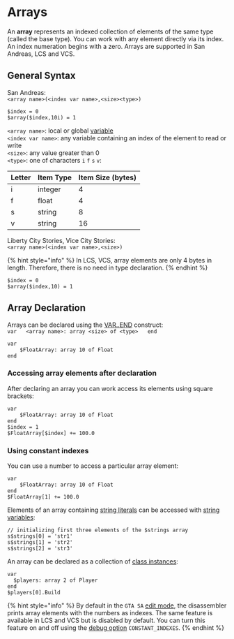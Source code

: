 # Arrays

An **array** represents an indexed collection of elements of the same type \(called the base type\). You can work with any element directly via its index. An index numeration begins with a zero. Arrays are supported in San Andreas, LCS and VCS.

## General Syntax

San Andreas:  
`<array name>(<index var name>,<size><type>)`

```text
$index = 0
$array($index,10i) = 1
```

`<array name>`: local or global [variable](variables.md)  
`<index var name>`: any variable containing an index of the element to read or write  
`<size>`: any value greater than 0  
`<type>`: one of characters `i` `f` `s` `v`:

| Letter | Item Type | Item Size \(bytes\) |
| :--- | :--- | :--- |
| i | integer | 4 |
| f | float | 4 |
| s | string | 8 |
| v | string | 16 |

Liberty City Stories, Vice City Stories:  
`<array name>(<index var name>,<size>)`

{% hint style="info" %}
In LCS, VCS, array elements are only 4 bytes in length. Therefore, there is no need in type declaration.
{% endhint %}

```text
$index = 0
$array($index,10) = 1
```

## Array Declaration

Arrays can be declared using the [VAR..END](variables.md#var-end-construct) construct:  
`var  
   <array name>: array <size> of <type>  
end`

```text
var
    $FloatArray: array 10 of Float
end
```

### Accessing array elements after declaration

After declaring an array you can work access its elements using square brackets:

```text
var
    $FloatArray: array 10 of Float
end
$index = 1
$FloatArray[$index] += 100.0
```

### Using constant indexes

You can use a number to access a particular array element:

```text
var
    $FloatArray: array 10 of Float
end
$FloatArray[1] += 100.0
```

Elements of an array containing [string literals](data-types.md#string-literals) can be accessed with [string variables](data-types.md#string-variables):

```text
// initializing first three elements of the $strings array
s$strings[0] = 'str1'
s$strings[1] = 'str2'
s$strings[2] = 'str3'
```

An array can be declared as a collection of [class instances](classes.md#class-instances):

```text
var
  $players: array 2 of Player
end
$players[0].Build
```

{% hint style="info" %}
By default in the `GTA SA` [edit mode](../edit-modes.md), the disassembler prints array elements with the numbers as indexes. The same feature is available in LCS and VCS but is disabled by default. You can turn this feature on and off using the [debug option](../console.md#constant_indexes) `CONSTANT_INDEXES`. 
{% endhint %}

